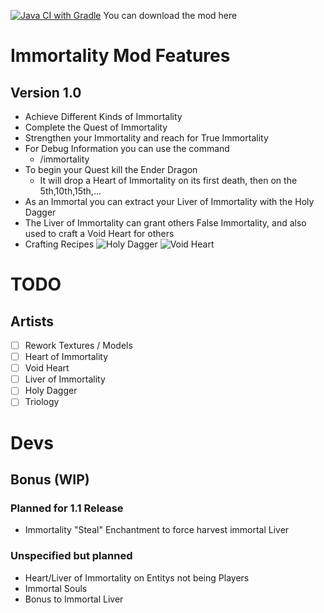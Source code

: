 [![Java CI with Gradle](https://github.com/Hempflingclub/Immortality-Fabric/actions/workflows/gradle.yml/badge.svg)](https://github.com/Hempflingclub/Immortality-Fabric/actions/workflows/gradle.yml)
You can download the mod here
# Immortality  Mod Features
## Version 1.0
- Achieve Different Kinds of Immortality
![]()
- Complete the Quest of Immortality
![]()
- Strengthen your Immortality and reach for True Immortality
![]()
- For Debug Information you can use the command
  - /immortality 
- To begin your Quest kill the Ender Dragon
![]()
  - It will drop a Heart of Immortality on its first death, then on the 5th,10th,15th,...
- As an Immortal you can extract your Liver of Immortality with the Holy Dagger
![]()
- The Liver of Immortality can grant others False Immortality, and also used to craft a Void Heart for others
- Crafting Recipes
![Holy Dagger]()
![Void Heart]()
# TODO

## Artists
- [ ] Rework Textures / Models
- [ ] Heart of Immortality
- [ ] Void Heart
- [ ] Liver of Immortality
- [ ] Holy Dagger
- [ ] Triology

# Devs

## Bonus (WIP)
### Planned for 1.1 Release
- Immortality "Steal" Enchantment to force harvest immortal Liver
### Unspecified but planned
- Heart/Liver of Immortality on Entitys not being Players
- Immortal Souls
- Bonus to Immortal Liver
